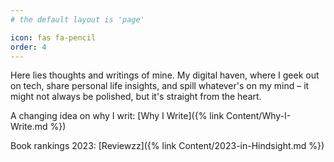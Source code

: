 ```yaml
---
# the default layout is 'page'

icon: fas fa-pencil
order: 4
---
```


Here lies thoughts and writings of mine.
My digital haven, where I geek out on tech, share personal life insights, and spill whatever's on my mind – it might not always be polished, but it's straight from the heart.

A changing idea on why I writ: [Why I Write]({% link Content/Why-I-Write.md %})

Book rankings 2023: [Reviewzz]({% link Content/2023-in-Hindsight.md %})


